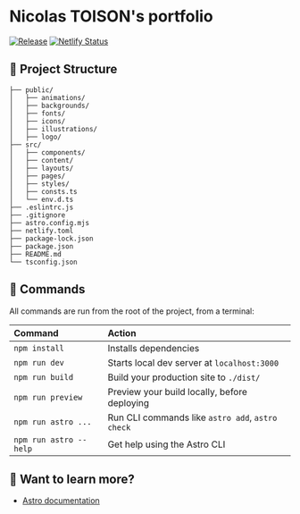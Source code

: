 # Nicolas TOISON's portfolio

[![Release](https://github.com/NicolasTOISON/Portfolio/actions/workflows/release.yml/badge.svg)](https://github.com/NicolasTOISON/Portfolio/actions/workflows/release.yml)
[![Netlify Status](https://api.netlify.com/api/v1/badges/e9a4516b-9fc9-4e4f-9620-3bbbf3f3ab5f/deploy-status)](https://app.netlify.com/sites/heroic-mandazi-8bb0fa/deploys)

## 🚀 Project Structure

```
├── public/
│   ├── animations/
│   ├── backgrounds/
│   ├── fonts/
│   ├── icons/
│   ├── illustrations/
│   ├── logo/
├── src/
│   ├── components/
│   ├── content/
│   ├── layouts/
│   ├── pages/
│   ├── styles/
│   ├── consts.ts
│   └── env.d.ts
├── .eslintrc.js
├── .gitignore
├── astro.config.mjs
├── netlify.toml
├── package-lock.json
├── package.json
├── README.md
└── tsconfig.json
```

## 🧞 Commands

All commands are run from the root of the project, from a terminal:

| Command                | Action                                           |
| :--------------------- | :----------------------------------------------- |
| `npm install`          | Installs dependencies                            |
| `npm run dev`          | Starts local dev server at `localhost:3000`      |
| `npm run build`        | Build your production site to `./dist/`          |
| `npm run preview`      | Preview your build locally, before deploying     |
| `npm run astro ...`    | Run CLI commands like `astro add`, `astro check` |
| `npm run astro --help` | Get help using the Astro CLI                     |

## 👀 Want to learn more?

- [Astro documentation](https://docs.astro.build)

